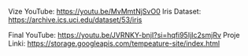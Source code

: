 Vize
YouTube: https://youtu.be/MvMmtNjSvO0
Iris Dataset: https://archive.ics.uci.edu/dataset/53/iris


Final
YouTube: https://youtu.be/JVRNKY-bnjI?si=hqfi95IjIc2smjRv
Proje Linki: https://storage.googleapis.com/tempeature-site/index.html

